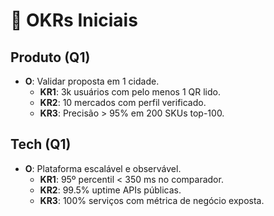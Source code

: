 # 🎯 OKRs Iniciais

## Produto (Q1)
- **O**: Validar proposta em 1 cidade.
  - **KR1**: 3k usuários com pelo menos 1 QR lido.
  - **KR2**: 10 mercados com perfil verificado.
  - **KR3**: Precisão > 95% em 200 SKUs top-100.

## Tech (Q1)
- **O**: Plataforma escalável e observável.
  - **KR1**: 95º percentil < 350 ms no comparador.
  - **KR2**: 99.5% uptime APIs públicas.
  - **KR3**: 100% serviços com métrica de negócio exposta.
